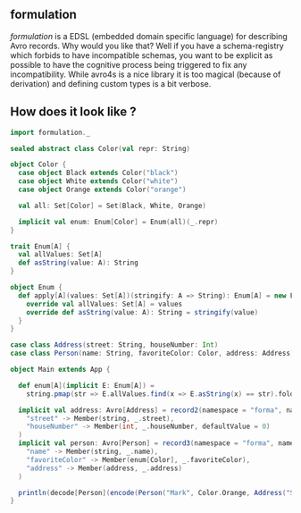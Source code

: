 formulation
---

_formulation_ is a EDSL (embedded domain specific language) for describing Avro records. Why would you like that? Well if you have a schema-registry which forbids to have incompatible schemas, you want to be explicit as possible to have the cognitive process being triggered to fix any incompatibility. While avro4s is a nice library it is too magical (because of derivation) and defining custom types is a bit verbose.

## How does it look like ?

```scala
import formulation._

sealed abstract class Color(val repr: String)

object Color {
  case object Black extends Color("black")
  case object White extends Color("white")
  case object Orange extends Color("orange")

  val all: Set[Color] = Set(Black, White, Orange)

  implicit val enum: Enum[Color] = Enum(all)(_.repr)
}

trait Enum[A] {
  val allValues: Set[A]
  def asString(value: A): String
}

object Enum {
  def apply[A](values: Set[A])(stringify: A => String): Enum[A] = new Enum[A] {
    override val allValues: Set[A] = values
    override def asString(value: A): String = stringify(value)
  }
}

case class Address(street: String, houseNumber: Int)
case class Person(name: String, favoriteColor: Color, address: Address)

object Main extends App {

  def enum[A](implicit E: Enum[A]) =
    string.pmap(str => E.allValues.find(x => E.asString(x) == str).fold[Either[Throwable, A]](Left(new Throwable(s"Value $str not found")))(Right.apply))(E.asString)

  implicit val address: Avro[Address] = record2(namespace = "forma", name = "Address")(Address.apply)(
    "street" -> Member(string, _.street),
    "houseNumber" -> Member(int, _.houseNumber, defaultValue = 0)
  )
  implicit val person: Avro[Person] = record3(namespace = "forma", name = "Person")(Person.apply)(
    "name" -> Member(string, _.name),
    "favoriteColor" -> Member(enum[Color], _.favoriteColor),
    "address" -> Member(address, _.address)
  )

  println(decode[Person](encode(Person("Mark", Color.Orange, Address("Scalastreet", 4))))
}
```


